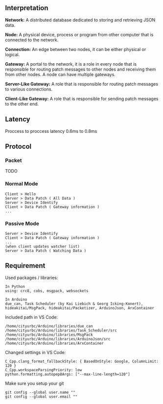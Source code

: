 ## Interpretation

**Network:** A distributed database dedicated to storing and retrieving JSON data.

**Node:** A physical device, process or program from other computer that is connected to the network.

**Connection:** An edge between two nodes, it can be either physical or logical.

**Gateway:** A portal to the network, it is a role in every node that is responsible for routing patch messages to other nodes and receiving them from other nodes. A node can have multiple gateways.

**Server-Like Gateway:** A role that is responsible for routing patch messages to various connections.

**Client-Like Gateway:** A role that is responsible for sending patch messages to the other end.


## Latency

Proccess to proccess latency 0.6ms to 0.8ms

## Protocol

### Packet

TODO

### Normal Mode

```
Client > Hello
Server > Data Patch ( All Data )
Server > Device Identify
Client > Data Patch ( Gateway information )
...
```

### Passive Mode

```
Server > Device Identify
Client > Data Patch ( Gateway information )
...
(when client updates watcher list)
Server > Data Patch ( Watching Data )
```

## Requirement

Used packages / libraries:
```
In Python
using: crc8, cobs, msgpack, websockets

In Arduino
due_can, Task Scheduler (by Kai Liebich & Georg Icking-Konert), hideakitai/MsgPack, hideakitai/Packetizer, ArduinoJson, ArxContainer
```


Included path in VS Code:
```
/home/cityurbc/Arduino/libraries/due_can
/home/cityurbc/Arduino/libraries/Task_Scheduler/src
/home/cityurbc/Arduino/libraries/MsgPack
/home/cityurbc/Arduino/libraries/ArduinoJson/src
/home/cityurbc/Arduino/libraries/ArxContainer
```


Changed settings in VS Code:
```
C_Cpp.clang_format_fallbackStyle: { BasedOnStyle: Google, ColumnLimit: 120 }
C_Cpp.workspaceParsingPriority: low
python.formatting.autopep8Args: ["--max-line-length=120"]
```


Make sure you setup your git
```
git config --global user.name ""
git config --global user.email ""
```